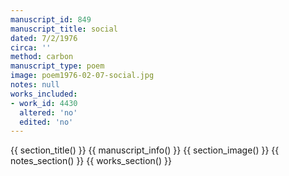 ```yaml
---
manuscript_id: 849
manuscript_title: social
dated: 7/2/1976
circa: ''
method: carbon
manuscript_type: poem
image: poem1976-02-07-social.jpg
notes: null
works_included:
- work_id: 4430
  altered: 'no'
  edited: 'no'
---
```


{{ section_title() }}
{{ manuscript_info() }}
{{ section_image() }}
{{ notes_section() }}
{{ works_section() }}
